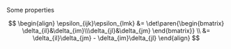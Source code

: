 Some properties 


$$
\begin{align}
	\epsilon_{ijk}\epsilon_{lmk} &= \det\paren{\begin{bmatrix}
\delta_{il}&\delta_{im}\\\delta_{jl}&\delta_{jm}
\end{bmatrix}} \\
	&= \delta_{il}\delta_{jm} - \delta_{im}\delta_{jl}
\end{align}
$$
